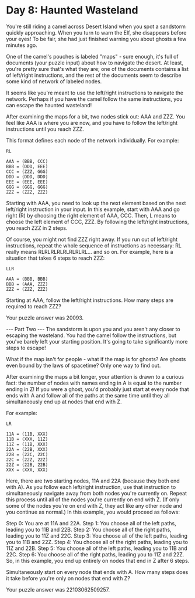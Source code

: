 # Day 8: Haunted Wasteland

You're still riding a camel across Desert Island when you spot a sandstorm
quickly approaching. When you turn to warn the Elf, she disappears before your
eyes! To be fair, she had just finished warning you about ghosts a few minutes
ago.

One of the camel's pouches is labeled "maps" - sure enough, it's full of
documents (your puzzle input) about how to navigate the desert. At least, you're
pretty sure that's what they are; one of the documents contains a list of
left/right instructions, and the rest of the documents seem to describe some
kind of network of labeled nodes.

It seems like you're meant to use the left/right instructions to navigate the
network. Perhaps if you have the camel follow the same instructions, you can
escape the haunted wasteland!

After examining the maps for a bit, two nodes stick out: AAA and ZZZ. You feel
like AAA is where you are now, and you have to follow the left/right
instructions until you reach ZZZ.

This format defines each node of the network individually. For example:

```
RL

AAA = (BBB, CCC)
BBB = (DDD, EEE)
CCC = (ZZZ, GGG)
DDD = (DDD, DDD)
EEE = (EEE, EEE)
GGG = (GGG, GGG)
ZZZ = (ZZZ, ZZZ)
```

Starting with AAA, you need to look up the next element based on the next
left/right instruction in your input. In this example, start with AAA and go
right (R) by choosing the right element of AAA, CCC. Then, L means to choose the
left element of CCC, ZZZ. By following the left/right instructions, you reach
ZZZ in 2 steps.

Of course, you might not find ZZZ right away. If you run out of left/right
instructions, repeat the whole sequence of instructions as necessary: RL really
means RLRLRLRLRLRLRLRL... and so on. For example, here is a situation that takes
6 steps to reach ZZZ:

```
LLR

AAA = (BBB, BBB)
BBB = (AAA, ZZZ)
ZZZ = (ZZZ, ZZZ)
```

Starting at AAA, follow the left/right instructions. How many steps are required
to reach ZZZ?

Your puzzle answer was 20093.

--- Part Two --- The sandstorm is upon you and you aren't any closer to escaping
the wasteland. You had the camel follow the instructions, but you've barely left
your starting position. It's going to take significantly more steps to escape!

What if the map isn't for people - what if the map is for ghosts? Are ghosts
even bound by the laws of spacetime? Only one way to find out.

After examining the maps a bit longer, your attention is drawn to a curious
fact: the number of nodes with names ending in A is equal to the number ending
in Z! If you were a ghost, you'd probably just start at every node that ends
with A and follow all of the paths at the same time until they all
simultaneously end up at nodes that end with Z.

For example:

```
LR

11A = (11B, XXX)
11B = (XXX, 11Z)
11Z = (11B, XXX)
22A = (22B, XXX)
22B = (22C, 22C)
22C = (22Z, 22Z)
22Z = (22B, 22B)
XXX = (XXX, XXX)
```

Here, there are two starting nodes, 11A and 22A (because they both end with A).
As you follow each left/right instruction, use that instruction to
simultaneously navigate away from both nodes you're currently on. Repeat this
process until all of the nodes you're currently on end with Z. (If only some of
the nodes you're on end with Z, they act like any other node and you continue as
normal.) In this example, you would proceed as follows:

Step 0: You are at 11A and 22A. Step 1: You choose all of the left paths,
leading you to 11B and 22B. Step 2: You choose all of the right paths, leading
you to 11Z and 22C. Step 3: You choose all of the left paths, leading you to 11B
and 22Z. Step 4: You choose all of the right paths, leading you to 11Z and 22B.
Step 5: You choose all of the left paths, leading you to 11B and 22C. Step 6:
You choose all of the right paths, leading you to 11Z and 22Z. So, in this
example, you end up entirely on nodes that end in Z after 6 steps.

Simultaneously start on every node that ends with A. How many steps does it take
before you're only on nodes that end with Z?

Your puzzle answer was 22103062509257.
